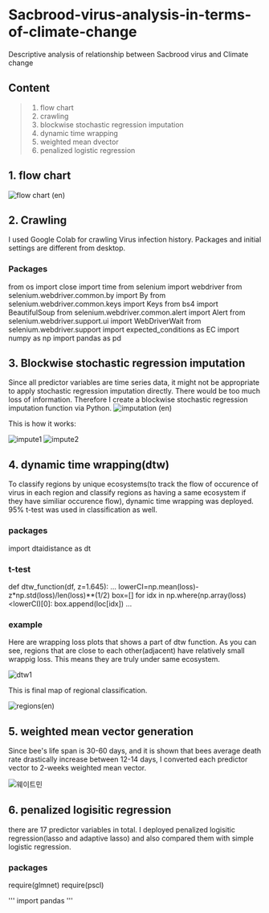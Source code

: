 # Sacbrood-virus-analysis-in-terms-of-climate-change
Descriptive analysis of relationship between Sacbrood virus and Climate change

## Content
> 1. flow chart
> 2. crawling
> 3. blockwise stochastic regression imputation
> 4. dynamic time wrapping
> 5. weighted mean dvector 
> 6. penalized logistic regression

## 1. flow chart
![flow chart (en)](https://user-images.githubusercontent.com/108067353/199183520-ccee3593-e6d9-4286-a958-d7044f40ec85.png)

## 2. Crawling
I used Google Colab for crawling Virus infection history. Packages and initial settings are different from desktop.

### Packages

   from os import close
   import time
   from selenium import webdriver
   from selenium.webdriver.common.by import By
   from selenium.webdriver.common.keys import Keys
   from bs4 import BeautifulSoup
   from selenium.webdriver.common.alert import Alert
   from selenium.webdriver.support.ui import WebDriverWait
   from selenium.webdriver.support import expected_conditions as EC
   import numpy as np
   import pandas as pd

  
 ## 3. Blockwise stochastic regression imputation
 Since all predictor variables are time series data, it might not be appropriate to apply stochastic regression imputation directly. There would be too much loss of information. Therefore I create a blockwise stochastic regression imputation function via Python.
 ![imputation (en)](https://user-images.githubusercontent.com/108067353/199185234-976d1ee1-f67f-4211-8fd2-9aa7fcec8e3c.png)
 
 This is how it works:
 
![impute1](https://user-images.githubusercontent.com/108067353/199185499-ecf04d07-0aa8-4646-8863-acd952f032ee.png) ![impute2](https://user-images.githubusercontent.com/108067353/199185503-3110a8bb-b534-47aa-b16c-1718ed87270b.png)


## 4. dynamic time wrapping(dtw)
To classify regions by unique ecosystems(to track the flow of occurence of virus in each region and classify regions as having a same ecosystem if they have similiar occurence flow), dynamic time wrapping was deployed. 95% t-test was used in classification as well.
### packages

 import dtaidistance as dt
 
### t-test 
 def dtw_function(df, z=1.645):
        ...
        lowerCI=np.mean(loss)-z*np.std(loss)/len(loss)**(1/2)
        box=[]
        for idx in np.where(np.array(loss)<lowerCI)[0]:
            box.append(loc[idx])
        ...

 
### example
Here are wrapping loss plots that shows a part of dtw function. As you can see, regions that are close to each other(adjacent) have relatively small wrappig loss. This means they are truly under same ecosystem.

![dtw1](https://user-images.githubusercontent.com/108067353/199188097-c3403908-746e-4136-b929-e41117d71985.png)

This is final map of regional classification.

![regions(en)](https://user-images.githubusercontent.com/108067353/199189048-a57643e9-c604-45ae-a587-b77a08af8068.png)

## 5. weighted mean vector generation
Since bee's life span is 30-60 days, and it is shown that bees average death rate drastically increase between 12-14 days, I converted each predictor vector to 2-weeks weighted mean vector. 

![웨이트민](https://user-images.githubusercontent.com/108067353/199191229-dbce6fbd-48ab-41dd-9ab3-0572f5fefe4c.png)


## 6. penalized logisitic regression
there are 17 predictor variables in total. I deployed penalized logisitic regression(lasso and adaptive lasso) and also compared them with simple logistic regression.

### packages

  require(glmnet)
  require(pscl)

 '''
  import pandas
 '''
 
